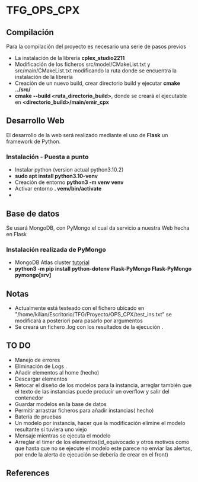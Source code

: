 # TFG_OPS_CPX
## Compilación
Para la compilación del proyecto es necesario una serie de pasos previos
* La instalación de la librería **cplex_studio2211**
* Modificación de los ficheros src/model/CMakeList.txt y src/main/CMakeList.txt modificando la ruta donde se encuentra la instalación de la librería
* Creación de un nuevo build, crear directorio build y ejecutar **cmake ../src/**
* **cmake --build <ruta_directorio_build>**, donde se creará el ejecutable en **<directorio_build>/main/emir_cpx**


## Desarrollo Web
El desarrollo de la web será realizado mediante el uso de **Flask** un framework de Python.
### Instalación - Puesta a punto
* Instalar python (version actual python3.10.2)
* **sudo apt install python3.10-venv**
* Creación de entorno **python3 -m venv venv**
* Activar entorno **. venv/bin/activate**
* 

## Base de datos
Se usará MongoDB, con PyMongo el cual da servicio a nuestra Web hecha en Flask
### Instalación realizada de PyMongo
* MongoDB Atlas cluster [tutorial](https://www.mongodb.com/docs/atlas/getting-started/?_ga=2.90501273.2090826799.1716903787-609048103.1716903786&_gac=1.217694626.1716903787.EAIaIQobChMI7Yba-rywhgMVmKloCR0ckgIpEAAYASAAEgLMrPD_BwE)
* **python3 -m pip install python-dotenv Flask-PyMongo Flask-PyMongo pymongo[srv]**

## Notas 
* Actualmente está testeado con el fichero ubicado en "/home/kilian/Escritorio/TFG/Proyecto/OPS_CPX/test_ins.txt" se modificará a posteriori para pasarlo por argumentos
* Se creará un fichero .log con los resultados de la ejecución .

## TO DO
* Manejo de errores
* Eliminación de Logs .
* Añadir elementos al home (hecho)
* Descargar elementos
* Retocar el diseño de los modelos para la instancia, arreglar también que el texto de las instancias puede producir un overflow y salir del contenedor
* Guardar modelos en la base de datos
* Permitir arrastrar ficheros para añadir instancias( hecho)
* Batería de pruebas
* Un modelo por instancia, hacer que la modificación elimine el modelo resultante si tuviera uno viejo
* Mensaje mientras se ejecuta el modelo
* Arreglar el timer de los elementos(id_equivocado y otros motivos como que hasta que no se ejecute el modelo este parece no enviar las alertas, por ende la alerta de ejecución se debería de crear en el front)


## References
[](https://flask.palletsprojects.com/en/3.0.x/)
[](https://flask.palletsprojects.com/en/3.0.x/deploying/)
[](https://docs.python.org/es/3.8/library/venv.html)
[](https://www.mongodb.com/resources/products/compatibilities/setting-up-flask-with-mongodb)
[](https://wtforms.readthedocs.io/en/2.3.x/)
[](https://getbootstrap.com/docs/4.0/)